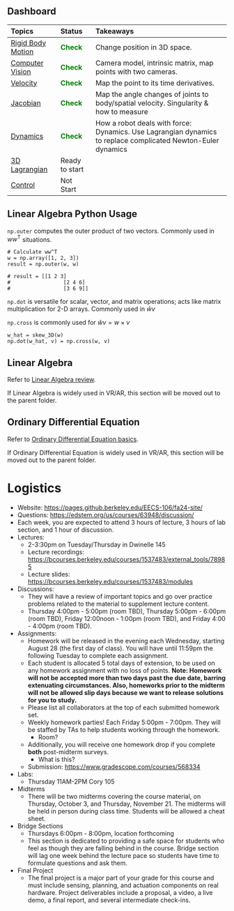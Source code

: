 ## Dashboard
| Topics | Status| Takeaways |
| :---- | :-------- | :--------------------------------- |
| [Rigid Body Motion](./Notes/Rigid%20Body%20motion/)| <span style="color:green">**Check** | Change position in 3D space.|
| [Computer Vision](./Notes/Computer%20Vision/)| <span style="color:green">**Check** | Camera model, intrinsic matrix, map points with two cameras.|
| [Velocity](./Notes/Velocity/)| <span style="color:green">**Check**      | Map the point to its time derivatives.|
| [Jacobian](./Notes/Jacobian/)| <span style="color:green">**Check**      | Map the angle changes of joints to body/spatial velocity. Singularity & how to measure|
| [Dynamics](./Notes/Dynamics) | <span style="color:green">**Check** | How a robot deals with force: Dynamics. Use Lagrangian dynamics to replace complicated Newton-Euler dynamics |
| [3D Lagrangian](./Notes/3D-Lagrangian/)  | Ready to start | |
| [Control]()  | Not Start  | |

## Linear Algebra Python Usage
`np.outer` computes the outer product of two vectors. Commonly used in $ww^{\mathsf{T}}$ situations.
```
# Calculate ww^T
w = np.array([1, 2, 3])
result = np.outer(w, w)

# result = [[1 2 3]
#                 [2 4 6]
#                 [3 6 9]]
```
`np.dot` is versatile for scalar, vector, and matrix operations; acts like matrix multiplication for 2-D arrays. Commonly used in $\hat{w}v$

`np.cross` is commonly used for $\hat{w}v=w\times{v}$

```
w_hat = skew_3D(w)
np.dot(w_hat, v) = np.cross(w, v)
```

## Linear Algebra
Refer to [Linear Algebra review](./Linear%20Algebra/Linear%20Algebra%20Review.md).

If Linear Algebra is widely used in VR/AR, this section will be moved out to the parent folder.

## Ordinary Differential Equation
Refer to [Ordinary Differential Equation basics](./Ordinary%20Differential%20Equation/ODE%20basics.jpg).

If Ordinary Differential Equation is widely used in VR/AR, this section will be moved out to the parent folder.


# Logistics
- Website: https://pages.github.berkeley.edu/EECS-106/fa24-site/
- Questions: https://edstem.org/us/courses/63948/discussion/
- Each week, you are expected to attend 3 hours of lecture, 3 hours of lab section, and 1 hour of discussion.
- Lectures: 
  - 2-3:30pm on Tuesday/Thursday in Dwinelle 145
  - Lecture recordings: https://bcourses.berkeley.edu/courses/1537483/external_tools/78985
  - Lecture slides: https://bcourses.berkeley.edu/courses/1537483/modules
- Discussions: 
  - They will have a review of important topics and go over practice problems related to the material to supplement lecture content.
  - Thursday 4:00pm - 5:00pm (room TBD), Thursday 5:00pm - 6:00pm (room TBD), Friday 12:00noon - 1:00pm (room TBD), and Friday 4:00 - 4:00pm (room TBD).
- Assignments:
  - Homework will be released in the evening each Wednesday, starting August 28 (the first day of class). You will have until 11:59pm the following Tuesday to complete each assignment.
  - Each student is allocated 5 total days of extension, to be used on any homework assignment with no loss of points. **Note: Homework will not be accepted more than two days past the due date, barring extenuating circumstances. Also, homeworks prior to the midterm will not be allowed slip days because we want to release solutions for you to study.**
  - Please list all collaborators at the top of each submitted homework set.
  - Weekly homework parties! Each Friday 5:00pm - 7:00pm. They will be staffed by TAs to help students working through the homework.
    - Room?
  - Additionally, you will receive one homework drop if you complete **both** post-midterm surveys.
    - What is this?
  - Submission: https://www.gradescope.com/courses/568334
- Labs:
  - Thursday 11AM-2PM Cory 105
- Midterms
  - There will be two midterms covering the course material, on Thursday, October 3, and Thursday, November 21. The midterms will be held in person during class time. Students will be allowed a cheat sheet.
- Bridge Sections
  - Thursdays 6:00pm - 8:00pm, location forthcoming
  - This section is dedicated to providing a safe space for students who feel as though they are falling behind in the course. Bridge section will lag one week behind the lecture pace so students have time to formulate questions and ask them.
- Final Project
  - The final project is a major part of your grade for this course and must include sensing, planning, and actuation components on real hardware. Project deliverables include a proposal, a video, a live demo, a final report, and several intermediate check-ins.

<br>
<br>

